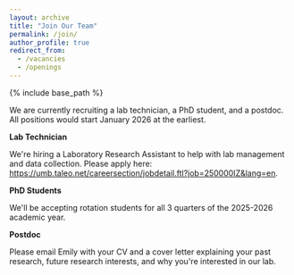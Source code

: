 ```yaml
---
layout: archive
title: "Join Our Team"
permalink: /join/
author_profile: true
redirect_from: 
  - /vacancies
  - /openings
---
```


{% include base_path %}

We are currently recruiting a lab technician, a PhD student, and a postdoc. All positions would start January 2026 at the earliest.

**Lab Technician**

We're hiring a Laboratory Research Assistant to help with lab management and data collection. Please apply here: https://umb.taleo.net/careersection/jobdetail.ftl?job=250000IZ&lang=en.

**PhD Students**

We'll be accepting rotation students for all 3 quarters of the 2025-2026 academic year.

**Postdoc**

Please email Emily with your CV and a cover letter explaining your past research, future research interests, and why you're interested in our lab.